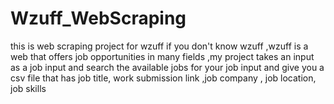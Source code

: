 # Wzuff_WebScraping
this is web scraping project for wzuff if you don't know wzuff ,wzuff is a web  that offers job opportunities in many fields ,my project takes an input as a job input and search the available jobs for your job input and give you a csv file that has job title, work submission link ,job company , job location, job skills 
